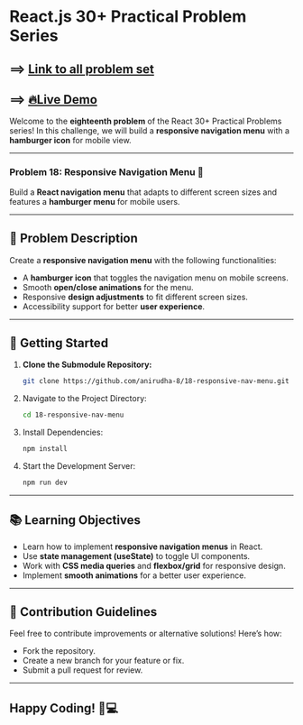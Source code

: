 # React.js 30+ Practical Problem Series

## ==> [Link to all problem set](https://github.com/anirudha-8/react.js-practical-problems.git)

## ==> [🔥Live Demo](https://18-responsive-nav-menu.vercel.app/)

Welcome to the **eighteenth problem** of the React 30+ Practical Problems series! In this challenge, we will build a **responsive navigation menu** with a **hamburger icon** for mobile view.

---

### Problem 18: Responsive Navigation Menu 🍔  

Build a **React navigation menu** that adapts to different screen sizes and features a **hamburger menu** for mobile users.

---

## 📝 Problem Description  

Create a **responsive navigation menu** with the following functionalities:

- A **hamburger icon** that toggles the navigation menu on mobile screens.
- Smooth **open/close animations** for the menu.
- Responsive **design adjustments** to fit different screen sizes.
- Accessibility support for better **user experience**.

---

## 🚀 Getting Started  

1. **Clone the Submodule Repository:**  

    ```bash
    git clone https://github.com/anirudha-8/18-responsive-nav-menu.git
    ```

2. Navigate to the Project Directory:  

    ```bash
    cd 18-responsive-nav-menu
    ```

3. Install Dependencies:  

    ```bash
    npm install
    ```

4. Start the Development Server:  

    ```bash
    npm run dev
    ```

---

## 📚 Learning Objectives  

- Learn how to implement **responsive navigation menus** in React.
- Use **state management (useState)** to toggle UI components.
- Work with **CSS media queries** and **flexbox/grid** for responsive design.
- Implement **smooth animations** for a better user experience.

---

## 🤝 Contribution Guidelines  

Feel free to contribute improvements or alternative solutions! Here’s how:  

- Fork the repository.  
- Create a new branch for your feature or fix.  
- Submit a pull request for review.  

---

## Happy Coding! 🍔💻
